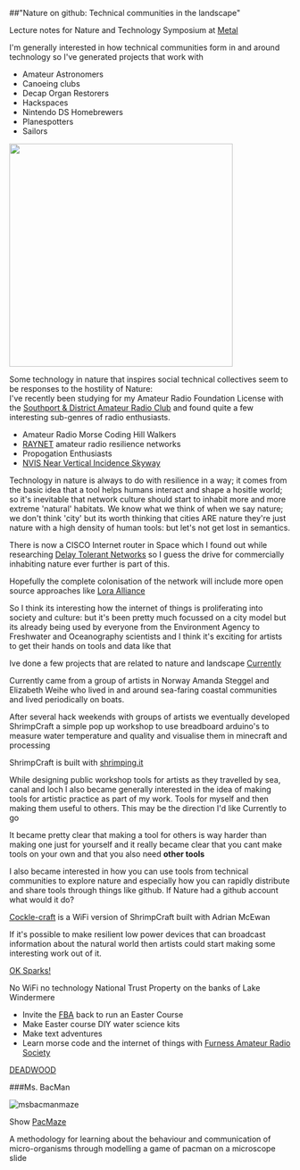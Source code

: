 ##"Nature on github: Technical communities in the landscape"

Lecture notes for Nature and Technology Symposium at [Metal](http://www.metalculture.com/about-us/liverpool/)

I'm generally interested in how technical communities form in and around technology so I've generated projects that work with

 * Amateur Astronomers
 * Canoeing clubs
 * Decap Organ Restorers 
 * Hackspaces
 * Nintendo DS Homebrewers
 * Planespotters
 * Sailors

<img src="https://upload.wikimedia.org/wikipedia/commons/thumb/2/26/NVIS_Radiation_Pattern.svg/1280px-NVIS_Radiation_Pattern.svg.png" width="400">

Some technology in nature that inspires social technical collectives seem to be responses to the hostility of Nature:  
I've recently been studying for my Amateur Radio Foundation License with the [Southport & District Amateur Radio Club](http://www.sadarc.org.uk/) and found quite a few interesting sub-genres of radio enthusiasts.  

 * Amateur Radio Morse Coding Hill Walkers
 * [RAYNET](http://www.raynet-uk.net/) amateur radio resilience networks
 * Propogation Enthusiasts
 * [NVIS Near Vertical Incidence Skyway](https://en.wikipedia.org/wiki/Near_vertical_incidence_skywave)

Technology in nature is always to do with resilience in a way; it comes from the basic idea that a tool helps humans interact and shape a hositle world; so it's inevitable that network culture should start to inhabit more and more extreme 'natural' habitats. We know what we think of when we say nature; we don't think 'city' but its worth thinking that cities ARE nature they're just nature with a high density of human tools: but let's not get lost in semantics.

There is now a CISCO Internet router in Space which I found out while researching [Delay Tolerant Networks](http://personal.ee.surrey.ac.uk/Personal/L.Wood/dtn/bundle.html) so I guess the drive for commercially inhabiting nature ever further is part of this.

Hopefully the complete colonisation of the network will include more open source approaches like [Lora Alliance](https://www.lora-alliance.org/)

So I think its interesting how the internet of things is proliferating into society and culture: but it's been pretty much focussed on a city model but its already being used by everyone from the Environment Agency to Freshwater and Oceanography scientists and I think it's exciting for artists to get their hands on tools and data like that  


Ive done a few projects that are related to nature and landscape 
[Currently](http://currently.no) 

Currently came from a group of artists in Norway Amanda Steggel and Elizabeth Weihe who lived in and around sea-faring coastal communities and lived periodically on boats.

After several hack weekends with groups of artists we eventually developed ShrimpCraft a simple pop up workshop to use breadboard arduino's to measure water temperature and quality and visualise them in minecraft and processing

ShrimpCraft is built with [shrimping.it](http://start.shrimping.it/)

While designing public workshop tools for artists as they travelled by sea, canal and loch I also became generally interested in the idea of making tools for artistic practice as part of my work. Tools for myself and then making them useful to others. This may be the direction I'd like Currently to go 

It became pretty clear that making a tool for others is way harder than making one just for yourself and it really became clear that you cant make tools on your own and that you also need **other tools**

I also became interested in how you can use tools from technical communities to explore nature and especially how you can rapidly distribute and share tools through things like github. If Nature had a github account what would it do?

[Cockle-craft](https://github.com/mcqn/cocklecraft-of-things) is a WiFi version of ShrimpCraft built with Adrian McEwan

If it's possible to make resilient low power devices that can broadcast information about the natural world then artists could start making some interesting work out of it.

[OK Sparks!](http://slyrabbit.net/ok-sparks/)

No WiFi no technology National Trust Property on the banks of Lake Windermere

 * Invite the [FBA]() back to run an Easter Course
 * Make Easter course DIY water science kits
 * Make text adventures 
 * Learn morse code and the internet of things with [Furness Amateur Radio Society](http://www.fba.org.uk/)

[DEADWOOD](http://github.com/cheapjack/DeadWood)

###Ms. BacMan

![msbacmanmaze](https://cloud.githubusercontent.com/assets/128456/14002580/ce872e22-f144-11e5-9471-77ce48cd8198.png)

Show [PacMaze](http://www.thingiverse.com/thing:24604)

A methodology for learning about the behaviour and communication of micro-organisms through modelling a game of pacman on a microscope slide 




